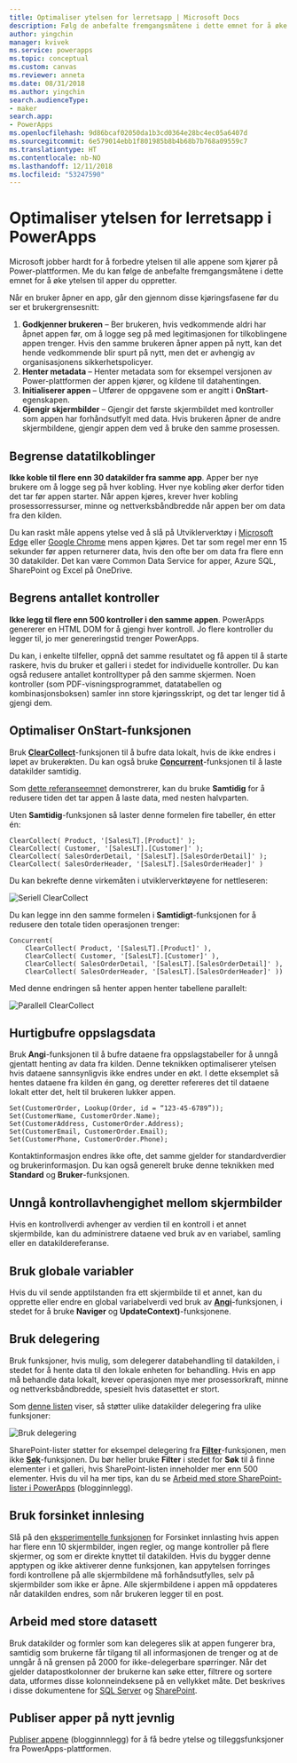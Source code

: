 ```yaml
---
title: Optimaliser ytelsen for lerretsapp | Microsoft Docs
description: Følg de anbefalte fremgangsmåtene i dette emnet for å øke ytelsen til lerretsapper du oppretter i PowerApps.
author: yingchin
manager: kvivek
ms.service: powerapps
ms.topic: conceptual
ms.custom: canvas
ms.reviewer: anneta
ms.date: 08/31/2018
ms.author: yingchin
search.audienceType:
- maker
search.app:
- PowerApps
ms.openlocfilehash: 9d86bcaf02050da1b3cd0364e28bc4ec05a6407d
ms.sourcegitcommit: 6e579014ebb1f801985b8b4b68b7b768a09559c7
ms.translationtype: HT
ms.contentlocale: nb-NO
ms.lasthandoff: 12/11/2018
ms.locfileid: "53247590"
---
```

# <a name="optimize-canvas-app-performance-in-powerapps"></a>Optimaliser ytelsen for lerretsapp i PowerApps
Microsoft jobber hardt for å forbedre ytelsen til alle appene som kjører på Power-plattformen. Me du kan følge de anbefalte fremgangsmåtene i dette emnet for å øke ytelsen til apper du oppretter.

Når en bruker åpner en app, går den gjennom disse kjøringsfasene før du ser et brukergrensesnitt: 
1. **Godkjenner brukeren** – Ber brukeren, hvis vedkommende aldri har åpnet appen før, om å logge seg på med legitimasjonen for tilkoblingene appen trenger. Hvis den samme brukeren åpner appen på nytt, kan det hende vedkommende blir spurt på nytt, men det er avhengig av organisasjonens sikkerhetspolicyer. 
2. **Henter metadata** – Henter metadata som for eksempel versjonen av Power-plattformen der appen kjører, og kildene til datahentingen. 
3. **Initialiserer appen** – Utfører de oppgavene som er angitt i **OnStart**-egenskapen. 
4. **Gjengir skjermbilder** – Gjengir det første skjermbildet med kontroller som appen har forhåndsutfylt med data. Hvis brukeren åpner de andre skjermbildene, gjengir appen dem ved å bruke den samme prosessen.  

## <a name="limit-data-connections"></a>Begrense datatilkoblinger 
**Ikke koble til flere enn 30 datakilder fra samme app**. Apper ber nye brukere om å logge seg på hver kobling. Hver nye kobling øker derfor tiden det tar før appen starter. Når appen kjøres, krever hver kobling prosessorressurser, minne og nettverksbåndbredde når appen ber om data fra den kilden. 

Du kan raskt måle appens ytelse ved å slå på Utviklerverktøy i [Microsoft Edge](https://docs.microsoft.com/microsoft-edge/devtools-guide/network) eller [Google Chrome](https://developers.google.com/web/tools/chrome-devtools/network-performance/) mens appen kjøres. Det tar som regel mer enn 15 sekunder før appen returnerer data, hvis den ofte ber om data fra flere enn 30 datakilder. Det kan være Common Data Service for apper, Azure SQL, SharePoint og Excel på OneDrive.  

## <a name="limit-the-number-of-controls"></a>Begrens antallet kontroller 
**Ikke legg til flere enn 500 kontroller i den samme appen**. PowerApps genererer en HTML DOM for å gjengi hver kontroll. Jo flere kontroller du legger til, jo mer genereringstid trenger PowerApps. 

Du kan, i enkelte tilfeller, oppnå det samme resultatet og få appen til å starte raskere, hvis du bruker et galleri i stedet for individuelle kontroller. Du kan også redusere antallet kontrolltyper på den samme skjermen. Noen kontroller (som PDF-visningsprogrammet, datatabellen og kombinasjonsboksen) samler inn store kjøringsskript, og det tar lenger tid å gjengi dem. 

## <a name="optimize-the-onstart-function"></a>Optimaliser OnStart-funksjonen
Bruk [**ClearCollect**](functions/function-clear-collect-clearcollect.md)-funksjonen til å bufre data lokalt, hvis de ikke endres i løpet av brukerøkten. Du kan også bruke [**Concurrent**](functions/function-concurrent.md)-funksjonen til å laste datakilder samtidig.

Som [dette referanseemnet](functions/function-concurrent.md) demonstrerer, kan du bruke **Samtidig** for å redusere tiden det tar appen å laste data, med nesten halvparten.

Uten **Samtidig**-funksjonen så laster denne formelen fire tabeller, én etter én:

    ClearCollect( Product, '[SalesLT].[Product]' );
    ClearCollect( Customer, '[SalesLT].[Customer]' );
    ClearCollect( SalesOrderDetail, '[SalesLT].[SalesOrderDetail]' );
    ClearCollect( SalesOrderHeader, '[SalesLT].[SalesOrderHeader]' )

Du kan bekrefte denne virkemåten i utviklerverktøyene for nettleseren:

![Seriell ClearCollect](./media/performance-tips/perfconcurrent1.png)
    
Du kan legge inn den samme formelen i **Samtidigt**-funksjonen for å redusere den totale tiden operasjonen trenger:

    Concurrent( 
        ClearCollect( Product, '[SalesLT].[Product]' ),
        ClearCollect( Customer, '[SalesLT].[Customer]' ),
        ClearCollect( SalesOrderDetail, '[SalesLT].[SalesOrderDetail]' ),
        ClearCollect( SalesOrderHeader, '[SalesLT].[SalesOrderHeader]' ))
        
Med denne endringen så henter appen henter tabellene parallelt: 

![Parallell ClearCollect](./media/performance-tips/perfconcurrent2.png)  

## <a name="cache-lookup-data"></a>Hurtigbufre oppslagsdata
Bruk **Angi**-funksjonen til å bufre dataene fra oppslagstabeller for å unngå gjentatt henting av data fra kilden. Denne teknikken optimaliserer ytelsen hvis dataene sannsynligvis ikke endres under en økt. I dette eksemplet så hentes dataene fra kilden én gang, og deretter refereres det til dataene lokalt etter det, helt til brukeren lukker appen. 

    Set(CustomerOrder, Lookup(Order, id = “123-45-6789”));
    Set(CustomerName, CustomerOrder.Name);
    Set(CustomerAddress, CustomerOrder.Address);
    Set(CustomerEmail, CustomerOrder.Email);
    Set(CustomerPhone, CustomerOrder.Phone);

Kontaktinformasjon endres ikke ofte, det samme gjelder for standardverdier og brukerinformasjon. Du kan også generelt bruke denne teknikken med **Standard** og **Bruker**-funksjonen. 

## <a name="avoid-controls-dependency-between-screens"></a>Unngå kontrollavhengighet mellom skjermbilder
Hvis en kontrollverdi avhenger av verdien til en kontroll i et annet skjermbilde, kan du administrere dataene ved bruk av en variabel, samling eller en datakildereferanse.

## <a name="use-global-variables"></a>Bruk globale variabler
Hvis du vil sende apptilstanden fra ett skjermbilde til et annet, kan du opprette eller endre en global variabelverdi ved bruk av [**Angi**](functions/function-set.md)-funksjonen, i stedet for å bruke **Naviger** og **UpdateContext)**-funksjonene.

## <a name="use-delegation"></a>Bruk delegering
Bruk funksjoner, hvis mulig, som delegerer databehandling til datakilden, i stedet for å hente data til den lokale enheten for behandling. Hvis en app må behandle data lokalt, krever operasjonen mye mer prosessorkraft, minne og nettverksbåndbredde, spesielt hvis datasettet er stort.

Som [denne listen](delegation-list.md) viser, så støtter ulike datakilder delegering fra ulike funksjoner:

![Bruk delegering](./media/performance-tips/perfdelegation1.png)

SharePoint-lister støtter for eksempel delegering fra [**Filter**](functions/function-filter-lookup.md)-funksjonen, men ikke [**Søk**](functions/function-filter-lookup.md)-funksjonen. Du bør heller bruke **Filter** i stedet for **Søk** til å finne elementer i et galleri, hvis SharePoint-listen inneholder mer enn 500 elementer. Hvis du vil ha mer tips, kan du se [Arbeid med store SharePoint-lister i PowerApps](https://powerapps.microsoft.com/blog/powerapps-now-supports-working-with-more-than-256-items-in-sharepoint-lists/) (blogginnlegg). 

## <a name="use-delayed-load"></a>Bruk forsinket innlesing
Slå på den [eksperimentelle funksjonen](working-with-experimental.md) for Forsinket innlasting hvis appen har flere enn 10 skjermbilder, ingen regler, og mange kontroller på flere skjermer, og som er direkte knyttet til datakilden. Hvis du bygger denne apptypen og ikke aktiverer denne funksjonen, kan appytelsen forringes fordi kontrollene på alle skjermbildene må forhåndsutfylles, selv på skjermbilder som ikke er åpne. Alle skjermbildene i appen må oppdateres når datakilden endres, som når brukeren legger til en post.

## <a name="working-with-large-data-sets"></a>Arbeid med store datasett
Bruk datakilder og formler som kan delegeres slik at appen fungerer bra, samtidig som brukerne får tilgang til all informasjonen de trenger og at de unngår å nå grensen på 2000 for ikke-delegerbare spørringer. Når det gjelder datapostkolonner der brukerne kan søke etter, filtrere og sortere data, utformes disse kolonneindeksene på en vellykket måte. Det beskrives i disse dokumentene for [SQL Server](https://docs.microsoft.com/sql/relational-databases/sql-server-index-design-guide?view=sql-server-2017) og [SharePoint](https://support.office.com/article/Add-an-index-to-a-SharePoint-column-f3f00554-b7dc-44d1-a2ed-d477eac463b0).  

## <a name="republish-apps-regularly"></a>Publiser apper på nytt jevnlig
[Publiser appene](https://powerapps.microsoft.com/blog/republish-your-apps-to-get-performance-improvements-and-additional-features/) (blogginnnlegg) for å få bedre ytelse og tilleggsfunksjoner fra PowerApps-plattformen.
